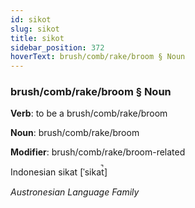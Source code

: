 ```yaml
---
id: sikot
slug: sikot
title: sikot
sidebar_position: 372
hoverText: brush/comb/rake/broom § Noun
---
```


### brush/comb/rake/broom § Noun

**Verb**: to be a brush/comb/rake/broom

**Noun**: brush/comb/rake/broom

**Modifier**: brush/comb/rake/broom-related

Indonesian sikat [ˈsikat̚]

*Austronesian Language Family*